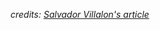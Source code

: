 _credits: [Salvador Villalon's article](https://www.freecodecamp.org/news/how-to-build-a-web-application-using-flask-and-deploy-it-to-the-cloud-3551c985e492/)_
